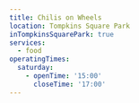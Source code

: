 ```yaml
---
title: Chilis on Wheels
location: Tompkins Square Park
inTompkinsSquarePark: true
services:
  - food
operatingTimes:
  saturday:
    - openTime: '15:00'
      closeTime: '17:00'
---
```


